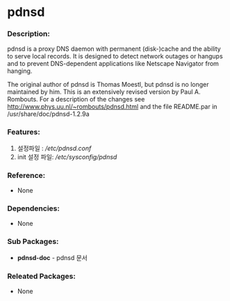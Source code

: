# pdnsd

### Description:
pdnsd is a proxy DNS daemon with permanent (disk-)cache and the ability
to serve local records. It is designed to detect network outages or hangups
and to prevent DNS-dependent applications like Netscape Navigator from hanging.

The original author of pdnsd is Thomas Moestl, but pdnsd is no longer maintained
by him. This is an extensively revised version by Paul A. Rombouts.
For a description of the changes see http://www.phys.uu.nl/~rombouts/pdnsd.html
and the file README.par in /usr/share/doc/pdnsd-1.2.9a

### Features:

1. 설정파일 : _/etc/pdnsd.conf_
2. init 설정 파일: _/etc/sysconfig/pdnsd_

### Reference:
* None

### Dependencies:
* None

### Sub Packages:
* **pdnsd-doc** - pdnsd 문서

### Releated Packages:
* None